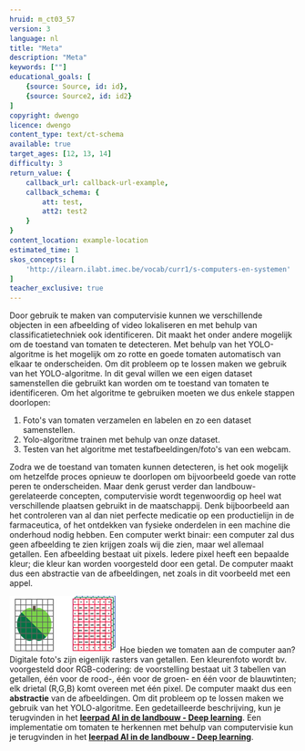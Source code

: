 ```yaml
---
hruid: m_ct03_57
version: 3
language: nl
title: "Meta"
description: "Meta"
keywords: [""]
educational_goals: [
    {source: Source, id: id}, 
    {source: Source2, id: id2}
]
copyright: dwengo
licence: dwengo
content_type: text/ct-schema
available: true
target_ages: [12, 13, 14]
difficulty: 3
return_value: {
    callback_url: callback-url-example,
    callback_schema: {
        att: test,
        att2: test2
    }
}
content_location: example-location
estimated_time: 1
skos_concepts: [
    'http://ilearn.ilabt.imec.be/vocab/curr1/s-computers-en-systemen'
]
teacher_exclusive: true
---
```


<context>
Door gebruik te maken van computervisie kunnen we verschillende objecten in een afbeelding of video lokaliseren en met behulp van classificatietechniek ook identificeren. Dit maakt het onder andere mogelijk om de toestand van tomaten te detecteren. Met behulp van het YOLO-algoritme is het mogelijk om zo rotte en goede tomaten automatisch van elkaar te onderscheiden. 
</div>
</context>
<decomposition>
Om dit probleem op te lossen maken we gebruik van het YOLO-algoritme. In dit geval willen we een eigen dataset samenstellen die gebruikt kan worden om te toestand van tomaten te identificeren. Om het algoritme te gebruiken moeten we dus enkele stappen doorlopen:
<ol>
    <li>Foto's van tomaten verzamelen en labelen en zo een dataset samenstellen.</li>
    <li>Yolo-algoritme trainen met behulp van onze dataset.</li>
    <li>Testen van het algoritme met testafbeeldingen/foto's van een webcam.</li>
</ol> 
</decomposition>
<patternRecognition>
Zodra we de toestand van tomaten kunnen detecteren, is het ook mogelijk om hetzelfde proces opnieuw te doorlopen om bijvoorbeeld goede van rotte peren te onderscheiden. Maar denk gerust verder dan landbouw-gerelateerde concepten, computervisie wordt tegenwoordig op heel wat verschillende plaatsen gebruikt in de maatschappij. Denk bijboorbeeld aan het controleren van al dan niet perfecte medicatie op een productielijn in de farmaceutica, of het ontdekken van fysieke onderdelen in een machine die onderhoud nodig hebben. 
</patternRecognition>
<abstraction>
Een computer werkt binair: een computer zal dus geen afbeelding te zien krijgen zoals wij die zien, maar wel allemaal getallen. Een afbeelding bestaat uit pixels. Iedere pixel heeft een bepaalde kleur; die kleur kan worden voorgesteld door een getal. De computer maakt dus een abstractie van de afbeeldingen, net zoals in dit voorbeeld met een appel.  

![Een afbeelding bestaat uit pixels. Deze pixels komen overeen met een kleurenwaarde voor de rood, groen en blauwcomponenten. Deze waarden zijn gewoon getallen.](tensorappel.png)
Hoe bieden we tomaten aan de computer aan? Digitale foto's zijn eigenlijk rasters van getallen. Een kleurenfoto wordt bv. voorgesteld door RGB-codering: de voorstelling bestaat uit 3 tabellen van getallen, één voor de rood-, één voor de groen- en één voor de blauwtinten; elk drietal (R,G,B) komt overeen met één pixel. De computer maakt dus een **abstractie** van de afbeeldingen. 
</abstraction>
<algorithms>
Om dit probleem op te lossen maken we gebruik van het YOLO-algoritme. Een gedetailleerde beschrijving, kun je terugvinden in het <a href="/learning-path.html?hruid=agri_landbouw&language=nl&te=true&source_page=%2Fagriculture%2F&source_title=%20AI%20in%20de%20Landbouw#agri_tomaten;nl;3"><strong> leerpad AI in de landbouw - Deep learning</strong></a>.
</algorithms>
<implementation>
Een implementatie om tomaten te herkennen met behulp van computervisie kun je terugvinden in het <a href="/learning-path.html?hruid=agri_landbouw&language=nl&te=true&source_page=%2Fagriculture%2F&source_title=%20AI%20in%20de%20Landbouw#agri_tomaten;nl;3"><strong> leerpad AI in de landbouw - Deep learning</strong></a>.
</implementation>

